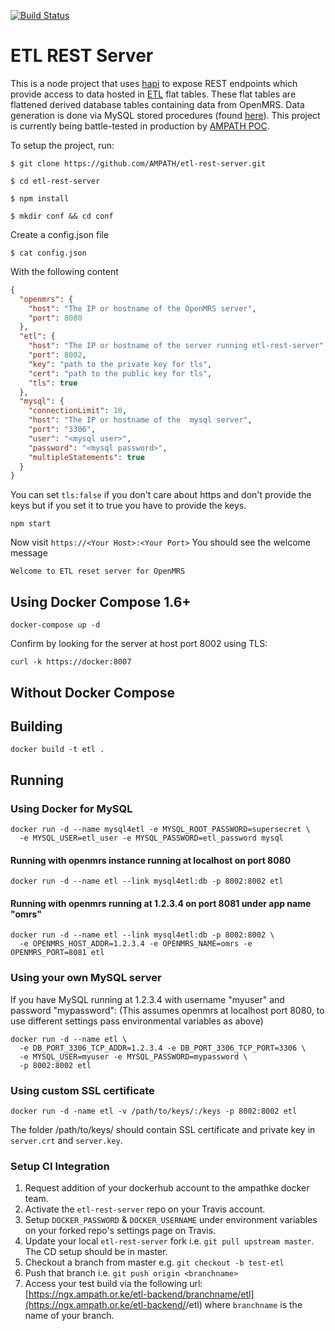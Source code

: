 [![Build Status](https://travis-ci.org/AMPATH/etl-rest-server.svg?branch=master)](https://travis-ci.org/AMPATH/etl-rest-server)

ETL REST Server
===============

This is a node project that uses [hapi](https://github.com/hapijs/hapi) to expose REST endpoints which provide access to data hosted in [ETL](https://en.wikipedia.org/wiki/Extract,_transform,_load) flat tables. These flat tables are flattened derived database tables containing data from OpenMRS. Data generation is done via MySQL stored procedures (found [here](https://github.com/ampath/etl)). This project is currently being battle-tested in production by [AMPATH POC](https://github.com/AMPATH/ng2-amrs).

To setup the project, run:

```$ git clone https://github.com/AMPATH/etl-rest-server.git```

```$ cd etl-rest-server ```

```$ npm install```

```$ mkdir conf && cd conf```

Create a config.json file

```$ cat config.json```

With the following content

```json
{
  "openmrs": {
    "host": "The IP or hostname of the OpenMRS server",
    "port": 8080
  },
  "etl": {
    "host": "The IP or hostname of the server running etl-rest-server",
    "port": 8002,
    "key": "path to the private key for tls",
    "cert": "path to the public key for tls",
    "tls": true
  },
  "mysql": {
    "connectionLimit": 10,
    "host": "The IP or hostname of the  mysql server",
    "port": "3306",
    "user": "<mysql user>",
    "password": "<mysql password>",
    "multipleStatements": true
  }
}

```
You can set ```tls:false``` if you don't care about https and don't provide the keys but if you set
it to true you have to provide the keys.

```npm start```

Now visit ```https://<Your Host>:<Your Port>``` You should see the welcome message

``` Welcome to ETL reset server for OpenMRS ```

Using Docker Compose 1.6+
-------------------------

    docker-compose up -d

Confirm by looking for the server at host port 8002 using TLS:

    curl -k https://docker:8007

Without Docker Compose
----------------------

## Building

    docker build -t etl .

## Running

### Using Docker for MySQL

    docker run -d --name mysql4etl -e MYSQL_ROOT_PASSWORD=supersecret \
      -e MYSQL_USER=etl_user -e MYSQL_PASSWORD=etl_password mysql

#### Running with openmrs instance running at localhost on port 8080
    docker run -d --name etl --link mysql4etl:db -p 8002:8002 etl

#### Running with openmrs running at 1.2.3.4 on port 8081 under app name "omrs"

    docker run -d --name etl --link mysql4etl:db -p 8002:8002 \
      -e OPENMRS_HOST_ADDR=1.2.3.4 -e OPENMRS_NAME=omrs -e OPENMRS_PORT=8081 etl     

### Using your own MySQL server

If you have MySQL running at 1.2.3.4 with username "myuser" and password "mypassword":
(This assumes openmrs at localhost port 8080, to use different settings pass 
  environmental variables as above)
  
    docker run -d --name etl \
      -e DB_PORT_3306_TCP_ADDR=1.2.3.4 -e DB_PORT_3306_TCP_PORT=3306 \
      -e MYSQL_USER=myuser -e MYSQL_PASSWORD=mypassword \
      -p 8002:8002 etl

### Using custom SSL certificate

    docker run -d -name etl -v /path/to/keys/:/keys -p 8002:8002 etl

The folder /path/to/keys/ should contain SSL certificate and private key in `server.crt` 
and `server.key`.

### Setup CI Integration

1. Request addition of your dockerhub account to the ampathke docker team.
2. Activate the `etl-rest-server` repo on your Travis account.
3. Setup `DOCKER_PASSWORD` & `DOCKER_USERNAME` under environment variables on your forked repo's settings page on Travis.
4. Update your local `etl-rest-server` fork i.e. `git pull upstream master`. The CD setup should be in master.
5. Checkout a branch from master e.g. `git checkout -b test-etl`
6. Push that branch i.e. `git push origin <branchname>`
7. Access your test build via the following url: [https://ngx.ampath.or.ke/etl-backend/branchname/etl](https://ngx.ampath.or.ke/etl-backend/<branchname>/etl) where `branchname` is the name of your branch.